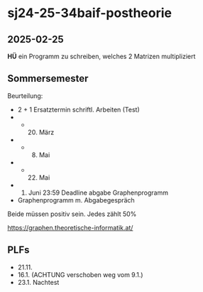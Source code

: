 # sj24-25-34baif-postheorie

## 2025-02-25

**HÜ** ein Programm zu schreiben, welches 2 Matrizen multipliziert

## Sommersemester

Beurteilung:

- 2 + 1 Ersatztermin schriftl. Arbeiten (Test)
- - 20. März
- - 8. Mai
- - 22. Mai
- 1. Juni 23:59 Deadline abgabe Graphenprogramm
- Graphenprogramm m. Abgabegespräch

Beide müssen positiv sein. Jedes zählt 50%

<https://graphen.theoretische-informatik.at/>

## PLFs

- 21.11.
- 16.1. (ACHTUNG verschoben weg vom 9.1.)
- 23.1. Nachtest
